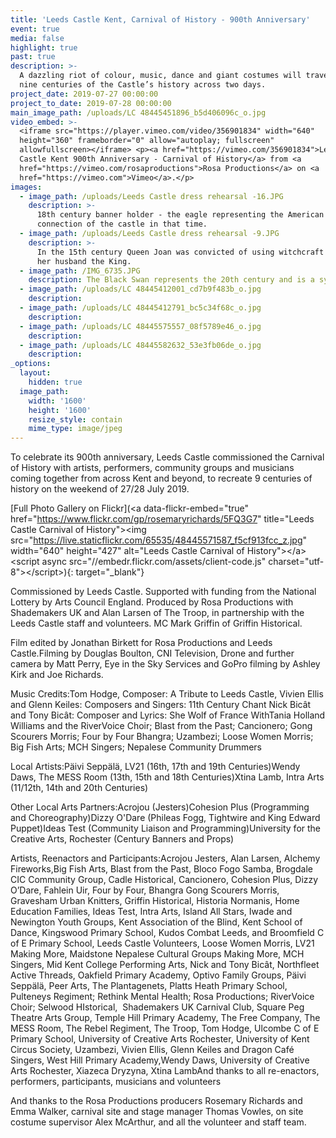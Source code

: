 ```yaml
---
title: 'Leeds Castle Kent, Carnival of History - 900th Anniversary'
event: true
media: false
highlight: true
past: true
description: >-
  A dazzling riot of colour, music, dance and giant costumes will travel through
  nine centuries of the Castle’s history across two days.
project_date: 2019-07-27 00:00:00
project_to_date: 2019-07-28 00:00:00
main_image_path: /uploads/LC 48445451896_b5d406096c_o.jpg
video_embed: >-
  <iframe src="https://player.vimeo.com/video/356901834" width="640"
  height="360" frameborder="0" allow="autoplay; fullscreen"
  allowfullscreen></iframe> <p><a href="https://vimeo.com/356901834">Leeds
  Castle Kent 900th Anniversary - Carnival of History</a> from <a
  href="https://vimeo.com/rosaproductions">Rosa Productions</a> on <a
  href="https://vimeo.com">Vimeo</a>.</p>
images:
  - image_path: /uploads/Leeds Castle dress rehearsal -16.JPG
    description: >-
      18th century banner holder - the eagle representing the American
      connection of the castle in that time.
  - image_path: /uploads/Leeds Castle dress rehearsal -9.JPG
    description: >-
      In the 15th century Queen Joan was convicted of using witchcraft to murder
      her husband the King.
  - image_path: /IMG_6735.JPG
    description: The Black Swan represents the 20th century and is a symbol of Leeds Castle
  - image_path: /uploads/LC 48445412001_cd7b9f483b_o.jpg
    description:
  - image_path: /uploads/LC 48445412791_bc5c34f68c_o.jpg
    description:
  - image_path: /uploads/LC 48445575557_08f5789e46_o.jpg
    description:
  - image_path: /uploads/LC 48445582632_53e3fb06de_o.jpg
    description:
_options:
  layout:
    hidden: true
  image_path:
    width: '1600'
    height: '1600'
    resize_style: contain
    mime_type: image/jpeg
---
```


To celebrate its 900th anniversary, Leeds Castle commissioned the Carnival of History with artists, performers, community groups and musicians coming together from across Kent and beyond, to recreate 9 centuries of history on the weekend of 27/28 July 2019.

[Full Photo Gallery on Flickr](&lt;a data-flickr-embed=&quot;true&quot; href=&quot;https://www.flickr.com/gp/rosemaryrichards/5FQ3G7&quot; title=&quot;Leeds Castle Carnival of History&quot;&gt;&lt;img src=&quot;https://live.staticflickr.com/65535/48445571587_f5cf913fcc_z.jpg&quot; width=&quot;640&quot; height=&quot;427&quot; alt=&quot;Leeds Castle Carnival of History&quot;&gt;&lt;/a&gt;&lt;script async src=&quot;//embedr.flickr.com/assets/client-code.js&quot; charset=&quot;utf-8&quot;&gt;&lt;/script&gt;){: target="_blank"}

Commissioned by Leeds Castle. Supported with funding from the National Lottery by Arts Council England. Produced by Rosa Productions with Shademakers UK and Alan Larsen of The Troop, in partnership with the Leeds Castle staff and volunteers. MC Mark Griffin of Griffin Historical.

Film edited by Jonathan Birkett for Rosa Productions and Leeds Castle.Filming by Douglas Boulton, CNI Television, Drone and further camera by Matt Perry, Eye in the Sky Services and GoPro filming by Ashley Kirk and Joe Richards.

Music Credits:Tom Hodge, Composer: A Tribute to Leeds Castle, Vivien Ellis and Glenn Keiles: Composers and Singers: 11th Century Chant Nick Bic&acirc;t and Tony Bic&acirc;t: Composer and Lyrics: She Wolf of France WithTania Holland Williams and the RiverVoice Choir; Blast from the Past; Cancionero; Gong Scourers Morris; Four by Four Bhangra; Uzambezi; Loose Women Morris; Big Fish Arts; MCH Singers; Nepalese Community Drummers

Local Artists:P&auml;ivi Sepp&auml;l&auml;, LV21 (16th, 17th and 19th Centuries)Wendy Daws, The MESS Room (13th, 15th and 18th Centuries)Xtina Lamb, Intra Arts (11/12th, 14th and 20th Centuries)

Other Local Arts Partners:Acrojou (Jesters)Cohesion Plus (Programming and Choreography)Dizzy O'Dare (Phileas Fogg, Tightwire and King Edward Puppet)Ideas Test (Community Liaison and Programming)University for the Creative Arts, Rochester (Century Banners and Props)

Artists, Reenactors and Participants:Acrojou Jesters, Alan Larsen, Alchemy Fireworks,Big Fish Arts, Blast from the Past, Bloco Fogo Samba, Brogdale CIC Community Group, Cadle Historical, Cancionero, Cohesion Plus, Dizzy O’Dare, Fahlein Uir, Four by Four, Bhangra Gong Scourers Morris, Gravesham Urban Knitters, Griffin Historical, Historia Normanis, Home Education Families, Ideas Test, Intra Arts, Island All Stars, Iwade and Newington Youth Groups, Kent Association of the Blind, Kent School of Dance, Kingswood Primary School, Kudos Combat Leeds, and Broomfield C of E Primary School, Leeds Castle Volunteers, Loose Women Morris, LV21 Making More, Maidstone Nepalese Cultural Groups Making More, MCH Singers, Mid Kent College Performing Arts, Nick and Tony Bic&acirc;t, Northfleet Active Threads, Oakfield Primary Academy, Optivo Family Groups, P&auml;ivi Sepp&auml;l&auml;, Peer Arts, The Plantagenets, Platts Heath Primary School, Pulteneys Regiment; Rethink Mental Health; Rosa Productions; RiverVoice Choir; Selwood HIstorical, &nbsp;Shademakers UK Carnival Club, Square Peg Theatre Arts Group, Temple Hill Primary Academy, The Free Company, The MESS Room, The Rebel Regiment, The Troop, Tom Hodge, Ulcombe C of E Primary School, University of Creative Arts Rochester, University of Kent Circus Society, Uzambezi, Vivien Ellis, Glenn Keiles and Dragon Caf&eacute; Singers, West Hill Primary Academy,Wendy Daws, University of Creative Arts Rochester, Xiazeca Dryzyna, Xtina LambAnd thanks to all re-enactors, performers, participants, musicians and volunteers

And thanks to the Rosa Productions producers Rosemary Richards and Emma Walker, carnival site and stage manager Thomas Vowles, on site costume supervisor Alex McArthur, and all the volunteer and staff team.